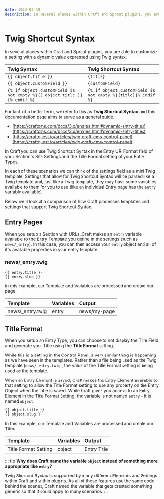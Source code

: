 ```yaml
---
date: 2023-02-19
description: In several places within Craft and Sprout plugins, you are able to customize a setting with a dynamic value.
---
```


# Twig Shortcut Syntax

In several places within Craft and Sprout plugins, you are able to customize a setting with a dynamic value expressed using Twig syntax.

| Twig Syntax                                                                                | Twig Shortcut Syntax                                         |
|:-------------------------------------------------------------------------------------------|:-------------------------------------------------------------|
| <span v-pre>`{{ object.title }}`</span>                                                    | `{title}`                                                    |
| <span v-pre>`{{ object.customField }}`</span>                                              | `{customField}`                                              |
| <span v-pre>`{% if object.customField is not empty %}{{ object.title }}{% endif %}`</span> | `{% if object.customField is not empty %}{title}{% endif %}` |

For lack of a better term, we refer to this as **Twig Shortcut Syntax** and this documentation page aims to serve as a general guide.

- [https://craftcms.com/docs/3.x/entries.html#dynamic-entry-titles](https://craftcms.com/docs/3.x/entries.html#dynamic-entry-titles)
- [https://craftquest.io/articles/twig-craft-cms-control-panel](https://craftquest.io/articles/twig-craft-cms-control-panel)

In Craft you can use Twig Shortcut Syntax in the Entry URI Format field of your Section's Site Settings and the Title Format setting of your Entry Types.

In each of these scenarios we can think of the settings field as a mini Twig template. Settings that allow for Twig Shortcut Syntax will be parsed like a Twig template and, just like a Twig template, they may have some variables available to them for you to use (like an individual Entry page has the `entry` variable available).

Below we'll look at a comparison of how Craft processes templates and settings that support Twig Shortcut Syntax.

## Entry Pages

When you setup a Section with URLs, Craft makes an `entry` variable available to the Entry Template you define in the settings (such as `news/_entry`). In this case, you can then access your `entry` object and all of it's available properties in your entry template:

### news/_entry.twig

``` twig
{{ entry.title }}
{{ entry.slug }}
```

In this example, our Template and Variables are processed and create our page.

| Template |  Variables | Output  |
|:-------- |:---------- |:------- |
| news/_entry.twig | entry | news/my-page |

## Title Format

When you setup an Entry Type, you can choose to not display the Title Field and generate your Title using the **Title Format** setting.

While this is a setting in the Control Panel, a very similar thing is happening as we have seen in the templates. Rather than a file being used as the Twig template (`news/_entry.twig`), the value of the Title Format setting is being used as the template.

When an Entry Element is saved, Craft makes the Entry Element available to that setting to allow the Title Format setting to use any property on the Entry Object when the Title is saved. While Craft gives you access to an Entry Element in the Title Format Setting, the variable is not named `entry` – it is named `object`.

``` twig
{{ object.title }}
{{ object.slug }}
```

In this example, our Template and Variables are processed and create our Title.

| Template |  Variables | Output  |
|:-------- |:---------- |:------- |
| Title Format Setting | object | Entry Title |

::: tip
**Why does Craft name the variable `object` instead of something more appropriate like `entry`?**

Twig Shortcut Syntax is supported by many different Elements and Settings within Craft and within plugins. As all of these features use the same code behind the scenes, Craft named the variable that gets created something generic so that it could apply to many scenarios.
:::

